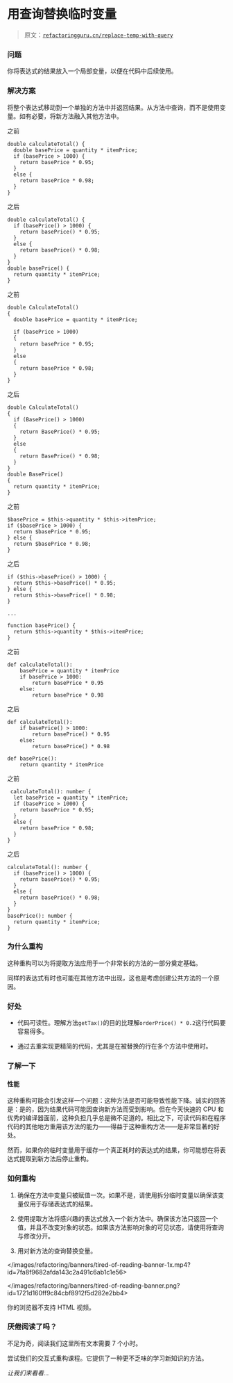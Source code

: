 # 用查询替换临时变量

> 原文：[`refactoringguru.cn/replace-temp-with-query`](https://refactoringguru.cn/replace-temp-with-query)

### 问题

你将表达式的结果放入一个局部变量，以便在代码中后续使用。

### 解决方案

将整个表达式移动到一个单独的方法中并返回结果。从方法中查询，而不是使用变量。如有必要，将新方法融入其他方法中。

之前

```
double calculateTotal() {
  double basePrice = quantity * itemPrice;
  if (basePrice > 1000) {
    return basePrice * 0.95;
  }
  else {
    return basePrice * 0.98;
  }
}
```

之后

```
double calculateTotal() {
  if (basePrice() > 1000) {
    return basePrice() * 0.95;
  }
  else {
    return basePrice() * 0.98;
  }
}
double basePrice() {
  return quantity * itemPrice;
}
```

之前

```
double CalculateTotal() 
{
  double basePrice = quantity * itemPrice;

  if (basePrice > 1000) 
  {
    return basePrice * 0.95;
  }
  else 
  {
    return basePrice * 0.98;
  }
}
```

之后

```
double CalculateTotal() 
{
  if (BasePrice() > 1000) 
  {
    return BasePrice() * 0.95;
  }
  else 
  {
    return BasePrice() * 0.98;
  }
}
double BasePrice() 
{
  return quantity * itemPrice;
}
```

之前

```
$basePrice = $this->quantity * $this->itemPrice;
if ($basePrice > 1000) {
  return $basePrice * 0.95;
} else {
  return $basePrice * 0.98;
}
```

之后

```
if ($this->basePrice() > 1000) {
  return $this->basePrice() * 0.95;
} else {
  return $this->basePrice() * 0.98;
}

...

function basePrice() {
  return $this->quantity * $this->itemPrice;
}
```

之前

```
def calculateTotal():
    basePrice = quantity * itemPrice
    if basePrice > 1000:
        return basePrice * 0.95
    else:
        return basePrice * 0.98
```

之后

```
def calculateTotal():
    if basePrice() > 1000:
        return basePrice() * 0.95
    else:
        return basePrice() * 0.98

def basePrice():
    return quantity * itemPrice
```

之前

```
 calculateTotal(): number {
  let basePrice = quantity * itemPrice;
  if (basePrice > 1000) {
    return basePrice * 0.95;
  }
  else {
    return basePrice * 0.98;
  }
}
```

之后

```
calculateTotal(): number {
  if (basePrice() > 1000) {
    return basePrice() * 0.95;
  }
  else {
    return basePrice() * 0.98;
  }
}
basePrice(): number {
  return quantity * itemPrice;
}
```

### 为什么重构

这种重构可以为将提取方法应用于一个非常长的方法的一部分奠定基础。

同样的表达式有时也可能在其他方法中出现，这也是考虑创建公共方法的一个原因。

### 好处

+   代码可读性。理解方法`getTax()`的目的比理解`orderPrice() * 0.2`这行代码要容易得多。

+   通过去重实现更精简的代码，尤其是在被替换的行在多个方法中使用时。

### 了解一下

#### 性能

这种重构可能会引发这样一个问题：这种方法是否可能导致性能下降。诚实的回答是：是的，因为结果代码可能因查询新方法而受到影响。但在今天快速的 CPU 和优秀的编译器面前，这种负担几乎总是微不足道的。相比之下，可读代码和在程序代码的其他地方重用该方法的能力——得益于这种重构方法——是非常显著的好处。

然而，如果你的临时变量用于缓存一个真正耗时的表达式的结果，你可能想在将表达式提取到新方法后停止重构。

### 如何重构

1.  确保在方法中变量只被赋值一次。如果不是，请使用拆分临时变量以确保该变量仅用于存储表达式的结果。

1.  使用提取方法将感兴趣的表达式放入一个新方法中。确保该方法只返回一个值，并且不改变对象的状态。如果该方法影响对象的可见状态，请使用将查询与修改分开。

1.  用对新方法的查询替换变量。

</images/refactoring/banners/tired-of-reading-banner-1x.mp4?id=7fa8f9682afda143c2a491c6ab1c1e56>

</images/refactoring/banners/tired-of-reading-banner.png?id=1721d160ff9c84cbf8912f5d282e2bb4>

你的浏览器不支持 HTML 视频。

### 厌倦阅读了吗？

不足为奇，阅读我们这里所有文本需要 7 个小时。

尝试我们的交互式重构课程。它提供了一种更不乏味的学习新知识的方法。

*让我们来看看…*
